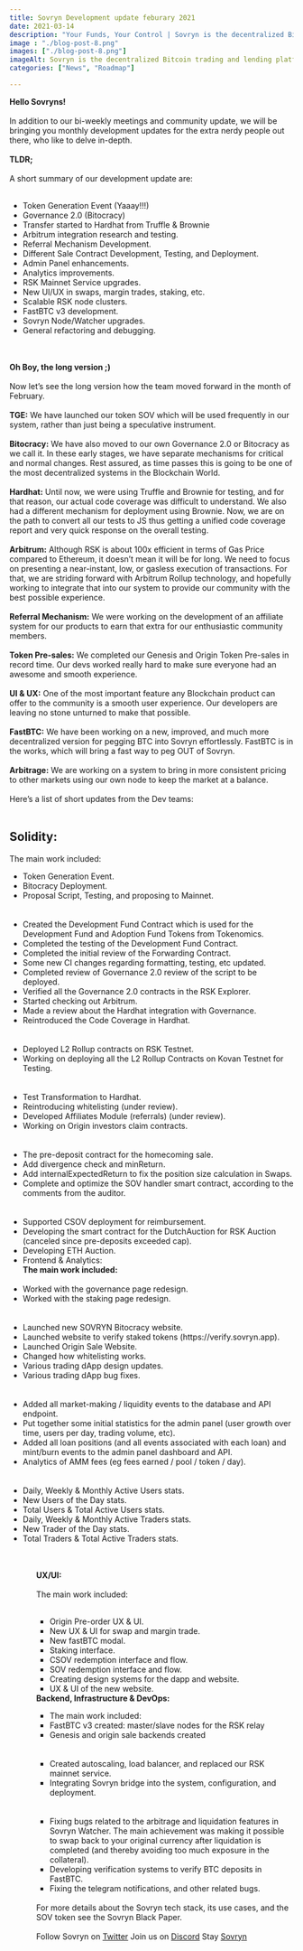 ```yaml
---
title: Sovryn Development update feburary 2021
date: 2021-03-14
description: "Your Funds, Your Control | Sovryn is the decentralized Bitcoin trading and lending platform"
image : "./blog-post-8.png"
images: ["./blog-post-8.png"]
imageAlt: Sovryn is the decentralized Bitcoin trading and lending platform.
categories: ["News", "Roadmap"]

---
```


<b>Hello Sovryns!</b>
</br></br>
In addition to our bi-weekly meetings and community update, we will be bringing you monthly development updates for the extra nerdy people out there, who like to delve in-depth.
</br></br>
<b>TLDR;</b>
</br></br>
A short summary of our development update are:
</br></br>
<ul>
    <li>Token Generation Event (Yaaay!!!)</li>
    <li>Governance 2.0 (Bitocracy)</li>
    <li>Transfer started to Hardhat from Truffle & Brownie</li>
    <li>Arbitrum integration research and testing.</li>
    <li>Referral Mechanism Development.</li>
    <li>Different Sale Contract Development, Testing, and Deployment.</li>
    <li>Admin Panel enhancements.</li>
    <li>Analytics improvements.</li>
    <li>RSK Mainnet Service upgrades.</li>
    <li>New UI/UX in swaps, margin trades, staking, etc.</li>
    <li>Scalable RSK node clusters.</li>
    <li>FastBTC v3 development.</li>
    <li>Sovryn Node/Watcher upgrades.</li>
    <li>General refactoring and debugging.</li>
</ul>   
</br></br>
<b>Oh Boy, the long version ;)</b>
</br></br>
Now let’s see the long version how the team moved forward in the month of February.
</br></br>
<b>TGE:</b> We have launched our token SOV which will be used frequently in our system, rather than just being a speculative instrument.
</br></br>
<b>Bitocracy:</b> We have also moved to our own Governance 2.0 or Bitocracy as we call it. In these early stages, we have separate mechanisms for critical and normal changes. Rest assured, as time passes this is going to be one of the most decentralized systems in the Blockchain World.
</br></br>
<b>Hardhat:</b> Until now, we were using Truffle and Brownie for testing, and for that reason, our actual code coverage was difficult to understand. We also had a different mechanism for deployment using Brownie. Now, we are on the path to convert all our tests to JS thus getting a unified code coverage report and very quick response on the overall testing.
</br></br>
<b>Arbitrum:</b> Although RSK is about 100x efficient in terms of Gas Price compared to Ethereum, it doesn’t mean it will be for long. We need to focus on presenting a near-instant, low, or gasless execution of transactions. For that, we are striding forward with Arbitrum Rollup technology, and hopefully working to integrate that into our system to provide our community with the best possible experience.
</br></br>
<b>Referral Mechanism:</b> We were working on the development of an affiliate system for our products to earn that extra for our enthusiastic community members.
</br></br>
<b>Token Pre-sales:</b> We completed our Genesis and Origin Token Pre-sales in record time. Our devs worked really hard to make sure everyone had an awesome and smooth experience.
</br></br>
<b>UI & UX:</b> One of the most important feature any Blockchain product can offer to the community is a smooth user experience. Our developers are leaving no stone unturned to make that possible.
</br></br>
<b>FastBTC:</b> We have been working on a new, improved, and much more decentralized version for pegging BTC into Sovryn effortlessly. FastBTC is in the works, which will bring a fast way to peg OUT of Sovryn.
</br></br>
<b>Arbitrage:</b> We are working on a system to bring in more consistent pricing to other markets using our own node to keep the market at a balance.
</br></br>
Here’s a list of short updates from the Dev teams:
</br></br>
<h2>Solidity:</h2>
The main work included:
<ul>
<li>Token Generation Event.</li>
<li>Bitocracy Deployment.</li>
<li>Proposal Script, Testing, and proposing to Mainnet.</li>
</br></br>
<li>Created the Development Fund Contract which is used for the Development Fund and Adoption Fund Tokens from Tokenomics.</li>
<li>Completed the testing of the Development Fund Contract.</li>
<li>Completed the initial review of the Forwarding Contract.</li>
<li>Some new CI changes regarding formatting, testing, etc updated.</li>
<li>Completed review of Governance 2.0 review of the script to be deployed.</li>
<li>Verified all the Governance 2.0 contracts in the RSK Explorer.</li>
<li>Started checking out Arbitrum.</li>
<li>Made a review about the Hardhat integration with Governance.</li>
<li>Reintroduced the Code Coverage in Hardhat.</li>
</br></br>
<li>Deployed L2 Rollup contracts on RSK Testnet.</li>
<li>Working on deploying all the L2 Rollup Contracts on Kovan Testnet for Testing.</li>
</br></br>
<li>Test Transformation to Hardhat.</li>
<li>Reintroducing whitelisting (under review).</li>
<li>Developed Affiliates Module (referrals) (under review).</li>
<li>Working on Origin investors claim contracts.</li>
</br></br>
<li>The pre-deposit contract for the homecoming sale.</li>
<li>Add divergence check and minReturn.</li>
<li>Add internalExpectedReturn to fix the position size calculation in Swaps.</li>
<li>Complete and optimize the SOV handler smart contract, according to the comments from the auditor.</li>
</br></br>
<li>Supported CSOV deployment for reimbursement.</li>
<li>Developing the smart contract for the DutchAuction for RSK Auction (canceled since pre-deposits exceeded cap).</li>
<li>Developing ETH Auction.</li>
<li>Frontend & Analytics:</li>
<b>The main work included:</b>
</br></br>
<li>Worked with the governance page redesign.</li>
<li>Worked with the staking page redesign.</li>
</br></br>
<li>Launched new SOVRYN Bitocracy website.</li>
<li>Launched website to verify staked tokens (https://verify.sovryn.app).</li>
<li>Launched Origin Sale Website.</li>
<li>Changed how whitelisting works.</li>
<li>Various trading dApp design updates.</li>
<li>Various trading dApp bug fixes.</li>
</br></br>
<li>Added all market-making / liquidity events to the database and API endpoint.</li>
<li>Put together some initial statistics for the admin panel (user growth over time, users per day, trading volume, etc).</li>
<li>Added all loan positions (and all events associated with each loan) and mint/burn events to the admin panel dashboard and API.</li>
<li>Analytics of AMM fees (eg fees earned / pool / token / day).</li>
</br></br>
<li>Daily, Weekly & Monthly Active Users stats.</li>
<li>New Users of the Day stats.</li>
<li>Total Users & Total Active Users stats.</li>
<li>Daily, Weekly & Monthly Active Traders stats.</li>
<li>New Trader of the Day stats.</li>
<li>Total Traders & Total Active Traders stats.</li>
<ul>
</br></br>
<b>UX/UI:</b>
</br></br>
The main work included:
</br></br>
<ul>
<li>Origin Pre-order UX & UI.</li>
<li>New UX & UI for swap and margin trade.</li>
<li>New fastBTC modal.</li>
<li>Staking interface.</li>
<li>CSOV redemption interface and flow.</li>
<li>SOV redemption interface and flow.</li>
<li>Creating design systems for the dapp and website.</li>
<li>UX & UI of the new website.</li>
</ul>
<b>Backend, Infrastructure & DevOps:</b>
<ul>
<li>The main work included:</li>
<li>FastBTC v3 created: master/slave nodes for the RSK relay</li>
<li>Genesis and origin sale backends created</li>
</br></br>
<li>Created autoscaling, load balancer, and replaced our RSK mainnet service.</li>
<li>Integrating Sovryn bridge into the system, configuration, and deployment.</li>
</br></br>
<li>Fixing bugs related to the arbitrage and liquidation features in Sovryn Watcher. The main achievement was making it possible to swap back to your original currency after liquidation is completed (and thereby avoiding too much exposure in the collateral).</li>
<li>Developing verification systems to verify BTC deposits in FastBTC.</li>
<li>Fixing the telegram notifications, and other related bugs.</li>
</ul>
</br>
For more details about the Sovryn tech stack, its use cases, and the SOV token see the Sovryn Black Paper.
</br>
</br>
Follow Sovryn on <a href="#" className="btn-link">Twitter</a>
Join us on <a href="#" className="btn-link">Discord</a>
Stay <a href="#" className="btn-link">Sovryn</a>
